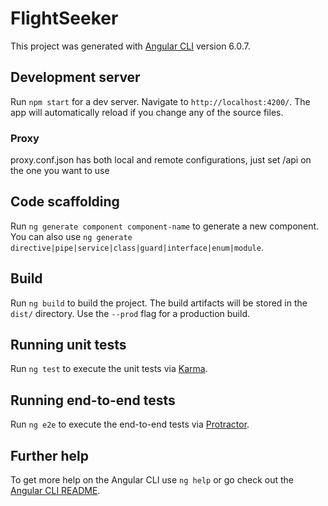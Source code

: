 # FlightSeeker

This project was generated with [Angular CLI](https://github.com/angular/angular-cli) version 6.0.7.

## Development server

Run `npm start` for a dev server. Navigate to `http://localhost:4200/`. The app will automatically reload if you change any of the source files.

### Proxy
proxy.conf.json has both local and remote configurations, just set /api on the one you want to use

## Code scaffolding

Run `ng generate component component-name` to generate a new component. You can also use `ng generate directive|pipe|service|class|guard|interface|enum|module`.

## Build

Run `ng build` to build the project. The build artifacts will be stored in the `dist/` directory. Use the `--prod` flag for a production build.

## Running unit tests

Run `ng test` to execute the unit tests via [Karma](https://karma-runner.github.io).

## Running end-to-end tests

Run `ng e2e` to execute the end-to-end tests via [Protractor](http://www.protractortest.org/).

## Further help

To get more help on the Angular CLI use `ng help` or go check out the [Angular CLI README](https://github.com/angular/angular-cli/blob/master/README.md).
